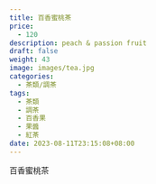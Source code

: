 ```yaml
---
title: 百香蜜桃茶
price:
  - 120
description: peach & passion fruit
draft: false
weight: 43
image: images/tea.jpg
categories:
  - 茶類/調茶
tags:
  - 茶類
  - 調茶
  - 百香果
  - 果醬
  - 紅茶
date: 2023-08-11T23:15:08+08:00
---
```


 百香蜜桃茶
